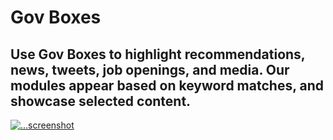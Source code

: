 # Gov Boxes

## Use Gov Boxes to highlight recommendations, news, tweets, job openings, and media. Our modules appear based on keyword matches, and showcase selected content.

[![...screenshot](...)](/sites/display/edit.html)
